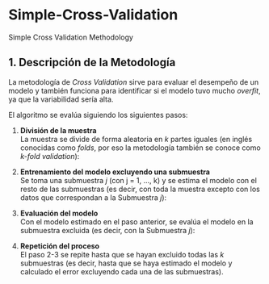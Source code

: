 # Simple-Cross-Validation
Simple Cross Validation Methodology
## 1. Descripción de la Metodología

La metodología de *Cross Validation* sirve para evaluar el desempeño de un modelo y también funciona para identificar si el modelo tuvo mucho *overfit*, ya que la variabilidad sería alta.

El algoritmo se evalúa siguiendo los siguientes pasos:

1. **División de la muestra**  
   La muestra se divide de forma aleatoria en *k* partes iguales (en inglés conocidas como *folds*, por eso la metodología también se conoce como *k-fold validation*):


2. **Entrenamiento del modelo excluyendo una submuestra**  
Se toma una submuestra *j* (con j = 1, ..., k) y se estima el modelo con el resto de las submuestras (es decir, con toda la muestra excepto con los datos que correspondan a la Submuestra *j*):

3. **Evaluación del modelo**  
Con el modelo estimado en el paso anterior, se evalúa el modelo en la submuestra excluida (es decir, con la Submuestra *j*):


4. **Repetición del proceso**  
El paso 2-3 se repite hasta que se hayan excluido todas las *k* submuestras (es decir, hasta que se haya estimado el modelo y calculado el error excluyendo cada una de las submuestras).
